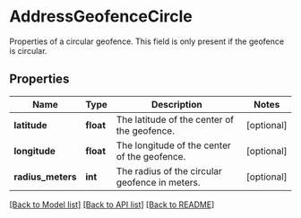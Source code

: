 # AddressGeofenceCircle

Properties of a circular geofence. This field is only present if the geofence is circular.
## Properties
Name | Type | Description | Notes
------------ | ------------- | ------------- | -------------
**latitude** | **float** | The latitude of the center of the geofence. | [optional] 
**longitude** | **float** | The longitude of the center of the geofence. | [optional] 
**radius_meters** | **int** | The radius of the circular geofence in meters. | [optional] 

[[Back to Model list]](../README.md#documentation-for-models) [[Back to API list]](../README.md#documentation-for-api-endpoints) [[Back to README]](../README.md)


